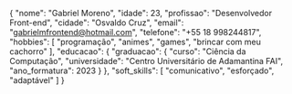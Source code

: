 {
  "nome": "Gabriel Moreno",
  "idade": 23,
  "profissao": "Desenvolvedor Front-end",
  "cidade": "Osvaldo Cruz",
  "email": "gabrielmfrontend@hotmail.com",
  "telefone": "+55 18 998244817",
  "hobbies": [
    "programação",
    "animes",
    "games",
    "brincar com meu cachorro"
  ],
  "educacao": {
    "graduacao": {
      "curso": "Ciência da Computação",
      "universidade": "Centro Universitário de Adamantina FAI",
      "ano_formatura": 2023
    }
  },
  "soft_skills": [
    "comunicativo",
    "esforçado",
    "adaptável"
  ]
}
